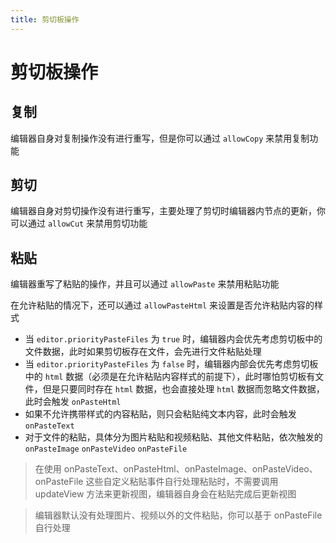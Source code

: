```yaml
---
title: 剪切板操作
---
```


# 剪切板操作

## 复制

编辑器自身对复制操作没有进行重写，但是你可以通过 `allowCopy` 来禁用复制功能

## 剪切

编辑器自身对剪切操作没有进行重写，主要处理了剪切时编辑器内节点的更新，你可以通过 `allowCut` 来禁用剪切功能

## 粘贴

编辑器重写了粘贴的操作，并且可以通过 `allowPaste` 来禁用粘贴功能

在允许粘贴的情况下，还可以通过 `allowPasteHtml` 来设置是否允许粘贴内容的样式

- 当 `editor.priorityPasteFiles` 为 `true` 时，编辑器内会优先考虑剪切板中的文件数据，此时如果剪切板存在文件，会先进行文件粘贴处理
- 当 `editor.priorityPasteFiles` 为 `false` 时，编辑器内部会优先考虑剪切板中的 `html` 数据（必须是在允许粘贴内容样式的前提下），此时哪怕剪切板有文件，但是只要同时存在 `html` 数据，也会直接处理 `html` 数据而忽略文件数据，此时会触发 `onPasteHtml`
- 如果不允许携带样式的内容粘贴，则只会粘贴纯文本内容，此时会触发 `onPasteText`
- 对于文件的粘贴，具体分为图片粘贴和视频粘贴、其他文件粘贴，依次触发的 `onPasteImage` `onPasteVideo` `onPasteFile`

> 在使用 onPasteText、onPasteHtml、onPasteImage、onPasteVideo、onPasteFile 这些自定义粘贴事件自行处理粘贴时，不需要调用 updateView 方法来更新视图，编辑器自身会在粘贴完成后更新视图

> 编辑器默认没有处理图片、视频以外的文件粘贴，你可以基于 onPasteFile 自行处理
